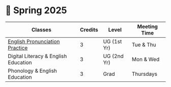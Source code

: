 # 🌳 Spring 2025

|Classes|Credits|Level|Meeting Time|
|--|--|--|--|
|[English Pronunciation Practice](https://engproclassroom.streamlit.app/)|3|UG (1st Yr)|Tue & Thu|
|Digital Literacy & English Education|3|UG (2nd Yr)|Mon & Wed|
|Phonology & English Education|3|Grad|Thursdays|
